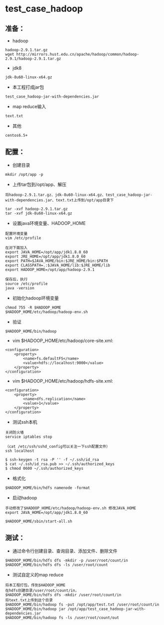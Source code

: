 # test_case_hadoop

准备：
-------
* hadoop
```
hadoop-2.9.1.tar.gz
wget http://mirrors.hust.edu.cn/apache/hadoop/common/hadoop-2.9.1/hadoop-2.9.1.tar.gz
```
* jdk8
```
jdk-8u60-linux-x64.gz
```
* 本工程打成jar包
```
test_case_hadoop-jar-with-dependencies.jar
```
* map reduce输入
```
text.txt
```
* 其他
```
centos6.5+ 
```

配置：
-------

* 创建目录
```
mkdir /opt/app -p
```

* 上传tar包到/opt/app、解压
```
将hadoop-2.9.1.tar.gz、jdk-8u60-linux-x64.gz、test_case_hadoop-jar-with-dependencies.jar、text.txt上传到/opt/app目录下

tar -xvf hadoop-2.9.1.tar.gz
tar -xvf jdk-8u60-linux-x64.gz
```

* 设置java环境变量、HADOOP_HOME
```
配置环境变量
vim /etc/profile

在对下面加入
export JAVA_HOME=/opt/app/jdk1.8.0_60
export JRE_HOME=/opt/app/jdk1.8.0_60
export PATH=$JAVA_HOME/bin:$JRE_HOME/bin:$PATH
export CLASSPATH=.:$JAVA_HOME/lib:$JRE_HOME/lib
export HADOOP_HOME=/opt/app/hadoop-2.9.1

保存后，执行
source /etc/profile
java -version
```

* 初始化hadoop环境变量
```
chmod 755 -R $HADOOP_HOME
$HADOOP_HOME/etc/hadoop/hadoop-env.sh 
```

* 验证
```
$HADOOP_HOME/bin/hadoop
```

* vim $HADOOP_HOME/etc/hadoop/core-site.xml:
```
<configuration>
    <property>
        <name>fs.defaultFS</name>
        <value>hdfs://localhost:9000</value>
    </property>
</configuration>
```
* vim $HADOOP_HOME/etc/hadoop/hdfs-site.xml:
```
<configuration>
    <property>
        <name>dfs.replication</name>
        <value>1</value>
    </property>
</configuration>
```

* 测试ssh本机
```
关闭防火墙
service iptables stop

（cat /etc/ssh/sshd_config可以关注一下ssh配置文件）
ssh localhost

$ ssh-keygen -t rsa -P '' -f ~/.ssh/id_rsa
$ cat ~/.ssh/id_rsa.pub >> ~/.ssh/authorized_keys
$ chmod 0600 ~/.ssh/authorized_keys
```

* 格式化
```
$HADOOP_HOME/bin/hdfs namenode -format
```

* 启动hadoop
```
手动修改了$HADOOP_HOME/etc/hadoop/hadoop-env.sh 修改JAVA_HOME
export JAVA_HOME=/opt/app/jdk1.8.0_60

$HADOOP_HOME/sbin/start-all.sh
```

测试：
-------

* 通过命令行创建目录、查询目录、添加文件、删除文件
```
$HADOOP_HOME/bin/hdfs dfs -mkdir -p /user/root/count/in
$HADOOP_HOME/bin/hdfs dfs -ls /user/root/count
```

* 测试自定义的map reduce
```
将本工程打包，传到$HADOOP_HOME
在hdfs创建目录/user/root/count/in，
$HADOOP_HOME/bin/hdfs dfs -mkdir /user/root/count/in
将text.txt上传到这个目录
$HADOOP_HOME/bin/hadoop fs -put /opt/app/test.txt /user/root/count/in
$HADOOP_HOME/bin/hadoop jar /opt/app/test_case_hadoop-jar-with-dependencies.jar
$HADOOP_HOME/bin/hadoop fs -ls /user/root/count/out
```

